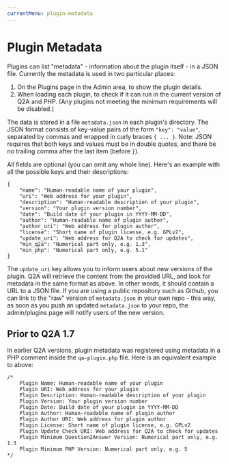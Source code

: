 ```yaml
---
currentMenu: plugin-metadata
---
```


# Plugin Metadata

Plugins can list "metadata" - information about the plugin itself - in a JSON file. Currently the metadata is used in two particular places:

1. On the Plugins page in the Admin area, to show the plugin details.
2. When loading each plugin, to check if it can run in the current version of Q2A and PHP. (Any plugins not meeting the minimum requirements will be disabled.)

The data is stored in a file `metadata.json` in each plugin's directory. The JSON format consists of key-value pairs of the form `"key": "value"`, separated by commas and wrapped in curly braces `{ ... }`. Note: JSON requires that both keys and values must be in double quotes, and there be no trailing comma after the last item (before `}`).

All fields are optional (you can omit any whole line). Here's an example with all the possible keys and their descriptions:

	{
		"name": "Human-readable name of your plugin",
		"uri": "Web address for your plugin",
		"description": "Human-readable description of your plugin",
		"version": "Your plugin version number",
		"date": "Build date of your plugin in YYYY-MM-DD",
		"author": "Human-readable name of plugin author",
		"author_uri": "Web address for plugin author",
		"license": "Short name of plugin license, e.g. GPLv2",
		"update_uri": "Web address for Q2A to check for updates",
		"min_q2a": "Numerical part only, e.g. 1.3",
		"min_php": "Numerical part only, e.g. 5.1"
	}


The `update_uri` key allows you to inform users about new versions of the plugin. Q2A will retrieve the content from the provided URL, and look for metadata in the same format as above. In other words, it should contain a URL to a JSON file. If you are using a public repository such as Github, you can link to the "raw" version of `metadata.json` in your own repo - this way, as soon as you push an updated `metadata.json` to your repo, the admin/plugins page will notify users of the new version.


## Prior to Q2A 1.7

In earlier Q2A versions, plugin metadata was registered using metadata in a PHP comment inside the `qa-plugin.php` file. Here is an equivalent example to above:

	/*
		Plugin Name: Human-readable name of your plugin
		Plugin URI: Web address for your plugin
		Plugin Description: Human-readable description of your plugin
		Plugin Version: Your plugin version number
		Plugin Date: Build date of your plugin in YYYY-MM-DD
		Plugin Author: Human-readable name of plugin author
		Plugin Author URI: Web address for plugin author
		Plugin License: Short name of plugin license, e.g. GPLv2
		Plugin Update Check URI: Web address for Q2A to check for updates
		Plugin Minimum Question2Answer Version: Numerical part only, e.g. 1.3
		Plugin Minimum PHP Version: Numerical part only, e.g. 5
	*/
